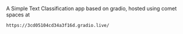A Simple Text Classification app based on gradio, hosted using comet spaces at 

```
https://3cd05104cd34a3f16d.gradio.live/
```
